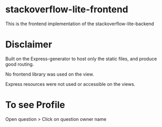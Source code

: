 # stackoverflow-lite-frontend
This is the frontend implementation of the stackoverflow-lite-backend

# Disclaimer

Built on the Express-generator to host only the static files, and produce good routing.

No frontend library was used on the view.

Express resources were not used or accessible on the views.

# To see Profile

Open question > Click on question owner name

